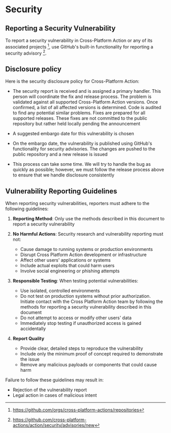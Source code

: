# Security

## Reporting a Security Vulnerability

To report a security vulnerability in Cross-Platform Action or any of its
associated projects [^1], use GitHub's built-in functionality for
reporting a security advisory [^2].

## Disclosure policy

Here is the security disclosure policy for Cross-Platform Action:

* The security report is received and is assigned a primary handler. This person
    will coordinate the fix and release process. The problem is validated
    against all supported Cross-Platform Action versions. Once confirmed, a
    list of all affected versions is determined. Code is audited to find any
    potential similar problems. Fixes are prepared for all supported releases.
    These fixes are not committed to the public repository but rather held
    locally pending the announcement

* A suggested embargo date for this vulnerability is chosen

* On the embargo date, the vulnerability is published using GitHub's
    functionality for security advisories. The changes are pushed to the public
    repository and a new release is issued

* This process can take some time. We will try to handle the bug as quickly as
    possible; however, we must follow the release process above to ensure that
    we handle disclosure consistently

## Vulnerability Reporting Guidelines

When reporting security vulnerabilities, reporters must adhere to the following
guidelines:

1. **Reporting Method**: Only use the methods described in this document to
    report a security vulnerability

1. **No Harmful Actions**: Security research and vulnerability reporting must not:
    * Cause damage to running systems or production environments
    * Disrupt Cross Platform Action development or infrastructure
    * Affect other users' applications or systems
    * Include actual exploits that could harm users
    * Involve social engineering or phishing attempts

1. **Responsible Testing**: When testing potential vulnerabilities:
    * Use isolated, controlled environments
    * Do not test on production systems without prior authorization. Initiate
        contact with the Cross Platform Action team by following the methods
        for reporting a security vulnerability described in this document
    * Do not attempt to access or modify other users' data
    * Immediately stop testing if unauthorized access is gained accidentally

1. **Report Quality**
    * Provide clear, detailed steps to reproduce the vulnerability
    * Include only the minimum proof of concept required to demonstrate the issue
    * Remove any malicious payloads or components that could cause harm

Failure to follow these guidelines may result in:

* Rejection of the vulnerability report
* Legal action in cases of malicious intent

[^1]: https://github.com/orgs/cross-platform-actions/repositories
[^2]: https://github.com/cross-platform-actions/action/security/advisories/new
